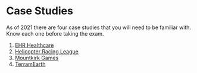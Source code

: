 # Case Studies

As of 2021 there are four case studies that you will need to be familiar with. Know each one before taking the exam.

1. [EHR Healthcare](./healthcare.md)
1. [Helicopter Racing League](./helicopter-racing-league.md)
1. [Mountkirk Games](./mountkirk-games.md)
1. [TerramEarth](./terramearth.md)
